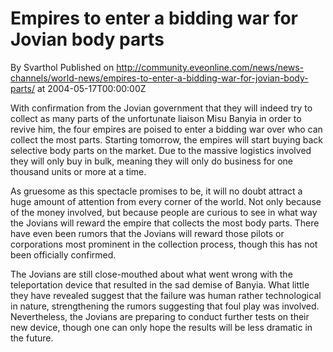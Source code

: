 # Empires to enter a bidding war for Jovian body parts
By Svarthol
Published on http://community.eveonline.com/news/news-channels/world-news/empires-to-enter-a-bidding-war-for-jovian-body-parts/ at 2004-05-17T00:00:00Z

With confirmation from the Jovian government that they will indeed try to collect as many parts of the unfortunate liaison Misu Banyia in order to revive him, the four empires are poised to enter a bidding war over who can collect the most parts. Starting tomorrow, the empires will start buying back selective body parts on the market. Due to the massive logistics involved they will only buy in bulk, meaning they will only do business for one thousand units or more at a time.  
  
As gruesome as this spectacle promises to be, it will no doubt attract a huge amount of attention from every corner of the world. Not only because of the money involved, but because people are curious to see in what way the Jovians will reward the empire that collects the most body parts. There have even been rumors that the Jovians will reward those pilots or corporations most prominent in the collection process, though this has not been officially confirmed.  
  
The Jovians are still close-mouthed about what went wrong with the teleportation device that resulted in the sad demise of Banyia. What little they have revealed suggest that the failure was human rather technological in nature, strengthening the rumors suggesting that foul play was involved. Nevertheless, the Jovians are preparing to conduct further tests on their new device, though one can only hope the results will be less dramatic in the future.

